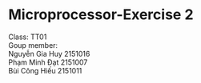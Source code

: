 # Microprocessor-Exercise 2
Class: TT01  <br />
Goup member: <br />
Nguyễn Gia Huy    2151016 <br />
Phạm Minh Đạt     2151007 <br />
Bùi Công Hiếu     2151011
